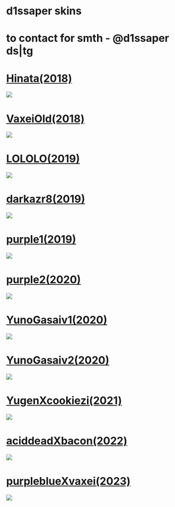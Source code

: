 # d1ssaper skins
# to contact for smth - @d1ssaper ds|tg 

# [Hinata(2018)](https://drive.google.com/file/d/1bPWIueoIku1oM6BobB-QXybW2DguPftA/view?usp=drive_link)
![](https://drive.google.com/uc?export=view&id=1l1NPqOjuAAeSc-ArNlvrxa_A_WhuzFF_)

# [VaxeiOld(2018)](https://drive.google.com/file/d/1mURe1O9a0yknpxgHwLe9XKthXA7mf_FM/view?usp=sharing)
![](https://drive.google.com/uc?export=view&id=1XfZwGFmDvxhO0rVSUccz9GQSd24puHcO)

# [LOLOLO(2019)](https://drive.google.com/file/d/14_MLnUm9nx6d1A9au0qZ1SilaVtdpdHd/view?usp=sharing)
![](https://drive.google.com/uc?export=view&id=1VIzwtR-2Wokk6X1ci0wcw2M_a3RSKDzX)

# [darkazr8(2019)](https://drive.google.com/file/d/1xYC97ABV1xM9kFoGsAjxDCk_wC1-ShGw/view?usp=drive_link)
![](https://drive.google.com/uc?export=view&id=1U0RLsZjVSLAMPkkMThDmgNPKZKBMosoT)

# [purple1(2019)](https://drive.google.com/file/d/1oMdGaXQRSouvYpIt4kNsAaef5_kaG7fM/view?usp=drive_link)
![](https://drive.google.com/uc?export=view&id=1R3Y0tGwCwqD7_1wQ8eIqIonygvMdZVbd)

# [purple2(2020)](https://drive.google.com/file/d/1c1TY7i6Y4Tf6KQBwTgQUb-8d9hrocCa1/view?usp=drive_link)
![](https://drive.google.com/uc?export=view&id=1H1zJujxAkG4Z-xNd6HD21BmmBnkTmZRj)

# [YunoGasaiv1(2020)](https://drive.google.com/file/d/1qu7YDcOIScPCW0ImUR5AxY8ZBpWpgiia/view?usp=drive_link)
![](https://drive.google.com/uc?export=view&id=1Ymxe5lO9Dv-e0cV4rKkahk8uNTXf-7Zu)

# [YunoGasaiv2(2020)](https://drive.google.com/file/d/1BZD36naV0_P9Qu7I_qDHdNzQl1ySsG97/view?usp=drive_link)
![](https://drive.google.com/uc?export=view&id=1hTCKGT-kJCcacl516-nJMUr9tvP6Qu4I)

# [YugenXcookiezi(2021)](https://drive.google.com/file/d/1f3u3T0_XRCutNIcy1ThRUBJmqVXW8-5V/view?usp=drive_link)
![](https://drive.google.com/uc?export=view&id=12T8Hgl2rCkSl3vj9nKy2_zz9bT45aqHA)

# [aciddeadXbacon(2022)](https://drive.google.com/file/d/1zapKtlyPaZYVA2QfcbScT4fMFlxqAXC_/view?usp=drive_link)
![](https://drive.google.com/uc?export=view&id=1_CRYbSf3cNzbxHAmKEe_ggaA4fo83hgp)

# [purpleblueXvaxei(2023)](https://drive.google.com/file/d/125zObO13jM8Nnar61My-CIrW1SPgjtNW/view?usp=drive_link)
![](https://drive.google.com/uc?export=view&id=1Wz__hzrZzmNq7nuv0dfQ4c7IgRx-8HjW)
